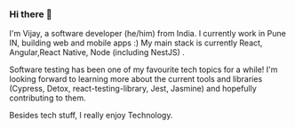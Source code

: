 ### Hi there 👋
I'm Vijay, a software developer (he/him) from India. I currently work in Pune IN, building web and mobile apps :) My main stack is currently React, Angular,React Native, Node (including NestJS) .

Software testing has been one of my favourite tech topics for a while! I'm looking forward to learning more about the current tools and libraries (Cypress, Detox, react-testing-library, Jest, Jasmine) and hopefully contributing to them.

Besides tech stuff, I really enjoy Technology.
<!--
**Vijay1110/Vijay1110** is a ✨ _special_ ✨ repository because its `README.md` (this file) appears on your GitHub profile.

Here are some ideas to get you started:

- 🔭 I’m currently working on ...
- 🌱 I’m currently learning ...
- 👯 I’m looking to collaborate on ...
- 🤔 I’m looking for help with ...
- 💬 Ask me about ...
- 📫 How to reach me: ...
- 😄 Pronouns: ...
- ⚡ Fun fact: ...
-->

